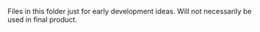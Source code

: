 Files in this folder just for early development ideas. 
Will not necessarily be used in final product.
